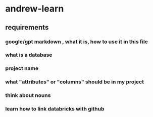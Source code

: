 # andrew-learn

## requirements

### google/gpt markdown , what it is, how to use it in this file
### what is a database
### project name
### what "attributes" or "columns" should be in my project
### think about nouns

### learn how to link databricks with github


